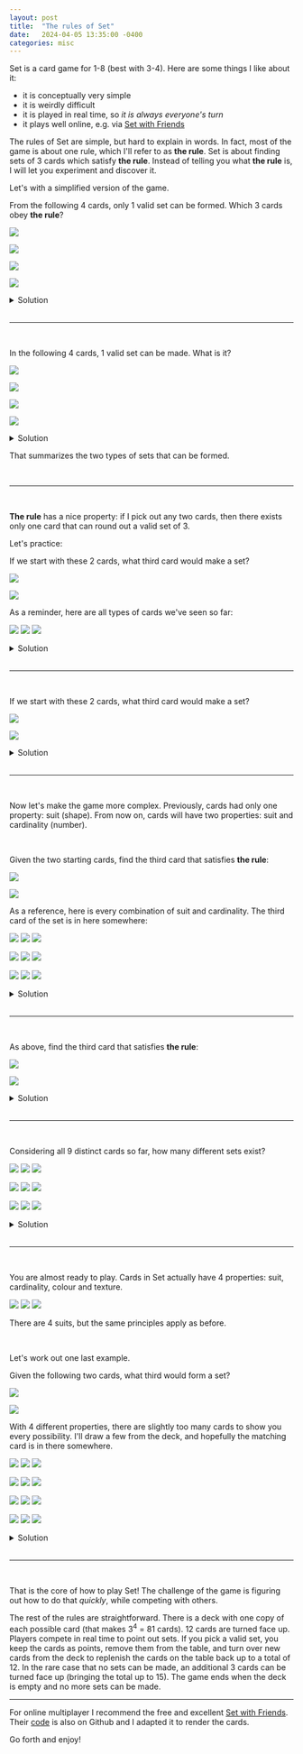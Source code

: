 ```yaml
---
layout: post
title:  "The rules of Set"
date:   2024-04-05 13:35:00 -0400
categories: misc
---
```


<!-- TODO: give the cards mouseover highlight -->
<!-- TODO: make the cards look nicer -->
<!-- TODO: can we reveal the answer when clicking on the cards, instead of having a separate Solution block? Ideally without javascript -->
<!-- TODO: Proper section spacing -->
<!-- TODO: Nicer layout for showing groups of cards -->

Set is a card game for 1-8 (best with 3-4).
Here are some things I like about it:

- it is conceptually very simple
- it is weirdly difficult
- it is played in real time, so _it is always everyone's turn_
- it plays well online, e.g. via [Set with Friends](https://setwithfriends.com/)

The rules of Set are simple, but hard to explain in words.
In fact, most of the game is about one rule, which I'll refer to as **the rule**.
Set is about finding sets of 3 cards which satisfy **the rule**.
Instead of telling you what **the rule** is, I will let you experiment and discover it.

Let's with a simplified version of the game.

From the following 4 cards, only 1 valid set can be formed.
Which 3 cards obey **the rule**?

![]({{site.baseurl}}/images/set_cards/1_purple_filled_diamond.svg)

![]({{site.baseurl}}/images/set_cards/1_purple_filled_diamond.svg)

![]({{site.baseurl}}/images/set_cards/1_purple_filled_oval.svg)

![]({{site.baseurl}}/images/set_cards/1_purple_filled_diamond.svg)

<details>
<summary>Solution</summary>

<img src='{{site.baseurl}}/images/set_cards/1_purple_filled_diamond.svg'>

<img src='{{site.baseurl}}/images/set_cards/1_purple_filled_diamond.svg'>

<img src='{{site.baseurl}}/images/set_cards/1_purple_filled_diamond.svg'>

<p>The 3 matching cards make a set.</p>

</details>

<br>

---

<br>

In the following 4 cards, 1 valid set can be made.
What is it?

![]({{site.baseurl}}/images/set_cards/1_purple_filled_diamond.svg)

![]({{site.baseurl}}/images/set_cards/1_purple_filled_diamond.svg)

![]({{site.baseurl}}/images/set_cards/1_purple_filled_oval.svg)

![]({{site.baseurl}}/images/set_cards/1_purple_filled_squiggle.svg)

<details>
<summary>Solution</summary>

<img src='{{site.baseurl}}/images/set_cards/1_purple_filled_diamond.svg'>

<img src='{{site.baseurl}}/images/set_cards/1_purple_filled_oval.svg'>

<img src='{{site.baseurl}}/images/set_cards/1_purple_filled_squiggle.svg'>

<p>The 3 distinct cards make a set.</p>

</details>

That summarizes the two types of sets that can be formed.

<br>

---

<br>

**The rule** has a nice property: if I pick out any two cards, then there exists only one card that can round out a valid set of 3.

Let's practice:

If we start with these 2 cards, what third card would make a set?

![]({{site.baseurl}}/images/set_cards/1_purple_filled_oval.svg)

![]({{site.baseurl}}/images/set_cards/1_purple_filled_oval.svg)

As a reminder, here are all types of cards we've seen so far:

<p>
<img src='{{site.baseurl}}/images/set_cards/1_purple_filled_diamond.svg'>

<img src='{{site.baseurl}}/images/set_cards/1_purple_filled_oval.svg'>

<img src='{{site.baseurl}}/images/set_cards/1_purple_filled_squiggle.svg'>
</p>

<details>
<summary>Solution</summary>
<img src='{{site.baseurl}}/images/set_cards/1_purple_filled_oval.svg'>

<p>A third oval would make a set.</p>
</details>

<br>

---

<br>

If we start with these 2 cards, what third card would make a set?

![]({{site.baseurl}}/images/set_cards/1_purple_filled_oval.svg)

![]({{site.baseurl}}/images/set_cards/1_purple_filled_squiggle.svg)

<details>
<summary>Solution</summary>
<img src='{{site.baseurl}}/images/set_cards/1_purple_filled_diamond.svg'>

<p>A diamond would make a set.</p>
</details>

<br>

---

<br>

Now let's make the game more complex.
Previously, cards had only one property: suit (shape).
From now on, cards will have two properties: suit and cardinality (number).

<br>

Given the two starting cards, find the third card that satisfies **the rule**:

![]({{site.baseurl}}/images/set_cards/3_purple_filled_squiggle.svg)

![]({{site.baseurl}}/images/set_cards/1_purple_filled_oval.svg)

As a reference, here is every combination of suit and cardinality.
The third card of the set is in here somewhere:

<p>
<img src='{{site.baseurl}}/images/set_cards/1_purple_filled_oval.svg'>

<img src='{{site.baseurl}}/images/set_cards/2_purple_filled_oval.svg'>

<img src='{{site.baseurl}}/images/set_cards/3_purple_filled_oval.svg'>
</p>

<p>
<img src='{{site.baseurl}}/images/set_cards/1_purple_filled_diamond.svg'>

<img src='{{site.baseurl}}/images/set_cards/2_purple_filled_diamond.svg'>

<img src='{{site.baseurl}}/images/set_cards/3_purple_filled_diamond.svg'>
</p>

<p>
<img src='{{site.baseurl}}/images/set_cards/1_purple_filled_squiggle.svg'>

<img src='{{site.baseurl}}/images/set_cards/2_purple_filled_squiggle.svg'>

<img src='{{site.baseurl}}/images/set_cards/3_purple_filled_squiggle.svg'>
</p>

<details>
<summary>Solution</summary>
<img src='{{site.baseurl}}/images/set_cards/2_purple_filled_diamond.svg'>

<p>The 2 of diamonds would make a set.</p>
</details>

<br>

---

<br>

As above, find the third card that satisfies **the rule**:

![]({{site.baseurl}}/images/set_cards/1_purple_filled_squiggle.svg)

![]({{site.baseurl}}/images/set_cards/2_purple_filled_squiggle.svg)

<details>
<summary>Solution</summary>
<img src='{{site.baseurl}}/images/set_cards/3_purple_filled_squiggle.svg'>

<p>The 3 of squiggle would make a set.</p>

</details>

<br>

---

<br>

Considering all 9 distinct cards so far, how many different sets exist?

<p>
<img src='{{site.baseurl}}/images/set_cards/1_purple_filled_oval.svg'>

<img src='{{site.baseurl}}/images/set_cards/2_purple_filled_oval.svg'>

<img src='{{site.baseurl}}/images/set_cards/3_purple_filled_oval.svg'>
</p>

<p>
<img src='{{site.baseurl}}/images/set_cards/1_purple_filled_diamond.svg'>

<img src='{{site.baseurl}}/images/set_cards/2_purple_filled_diamond.svg'>

<img src='{{site.baseurl}}/images/set_cards/3_purple_filled_diamond.svg'>
</p>

<p>
<img src='{{site.baseurl}}/images/set_cards/1_purple_filled_squiggle.svg'>

<img src='{{site.baseurl}}/images/set_cards/2_purple_filled_squiggle.svg'>

<img src='{{site.baseurl}}/images/set_cards/3_purple_filled_squiggle.svg'>
</p>

<details>
<summary>Solution</summary>
<p>12 sets are possible.</p>

<p>With the cards laid out in this way, the rows and columns are valid sets.
Additionally, any diagonal line of 3 (including wrapping around the borders) is a set.</p>
</details>

<br>

---

<br>

You are almost ready to play.
Cards in Set actually have 4 properties: suit, cardinality, colour and texture.
<!-- TODO: are these the correct set names (and value names)? -->

<p>
<img src='{{site.baseurl}}/images/set_cards/1_red_filled_squiggle.svg'>

<img src='{{site.baseurl}}/images/set_cards/2_purple_outlined_diamond.svg'>

<img src='{{site.baseurl}}/images/set_cards/3_green_striped_oval.svg'>
</p>

There are 4 suits, but the same principles apply as before.

<br>

Let's work out one last example.

Given the following two cards, what third would form a set?

![]({{site.baseurl}}/images/set_cards/2_purple_outlined_oval.svg)

![]({{site.baseurl}}/images/set_cards/3_green_striped_oval.svg)

With 4 different properties, there are slightly too many cards to show you every possibility.
I'll draw a few from the deck, and hopefully the matching card is in there somewhere.

<p>
<img src='{{site.baseurl}}/images/set_cards/1_green_filled_diamond.svg'>

<img src='{{site.baseurl}}/images/set_cards/2_purple_striped_oval.svg'>

<img src='{{site.baseurl}}/images/set_cards/1_purple_filled_oval.svg'>
</p>

<p>
<img src='{{site.baseurl}}/images/set_cards/3_red_outlined_diamond.svg'>

<img src='{{site.baseurl}}/images/set_cards/1_green_striped_oval.svg'>

<img src='{{site.baseurl}}/images/set_cards/1_red_outlined_oval.svg'>
</p>

<p>
<img src='{{site.baseurl}}/images/set_cards/1_green_striped_diamond.svg'>

<img src='{{site.baseurl}}/images/set_cards/1_red_filled_squiggle.svg'>

<img src='{{site.baseurl}}/images/set_cards/3_purple_filled_oval.svg'>
</p>

<p>
<img src='{{site.baseurl}}/images/set_cards/2_purple_outlined_squiggle.svg'>

<img src='{{site.baseurl}}/images/set_cards/2_green_outlined_oval.svg'>

<img src='{{site.baseurl}}/images/set_cards/1_red_striped_diamond.svg'>
</p>

<details>
<summary>Solution</summary>

<img src='{{site.baseurl}}/images/set_cards/1_red_filled_oval.svg'>

<p>Oops!
Looks like the matching card was still in the deck.
It was the red, solid-filled ace of ovals.
</p>

<p>
If this seems uncertain, we can verify the answer.
Looking at the starting two cards, we can work through the properties one-by-one.
</p>

<p>Suit: the two starting cards are both ovals.
The third card must also be an oval.
</p>

<p>Cardinality: the two starting cards have different cardinalities (2 and 3).
The third card must have a cardinality of 1.
</p>

<p>Colour: the two starting cards have different colours (purple and green).
The third card must be red.
</p>

<p>Texture: the two starting cards have different textures (empty outline and striped).
The third card must have a solid fill texture.
</p>

<p>Therefore, we know that the the matching card will be the red, solid-filled, ace of ovals.</p>
</details>

<br>

---

<br>

That is the core of how to play Set!
The challenge of the game is figuring out how to do that _quickly_, while competing with others.

The rest of the rules are straightforward.
There is a deck with one copy of each possible card (that makes 3<sup>4</sup> = 81 cards).
12 cards are turned face up.
Players compete in real time to point out sets.
If you pick a valid set, you keep the cards as points, remove them from the table, and turn over new cards from the deck to replenish the cards on the table back up to a total of 12.
In the rare case that no sets can be made, an additional 3 cards can be turned face up (bringing the total up to 15).
The game ends when the deck is empty and no more sets can be made.

---

For online multiplayer I recommend the free and excellent [Set with Friends](https://setwithfriends.com).
Their [code](https://github.com/ekzhang/setwithfriends) is also on Github and I adapted it to render the cards.

Go forth and enjoy!

